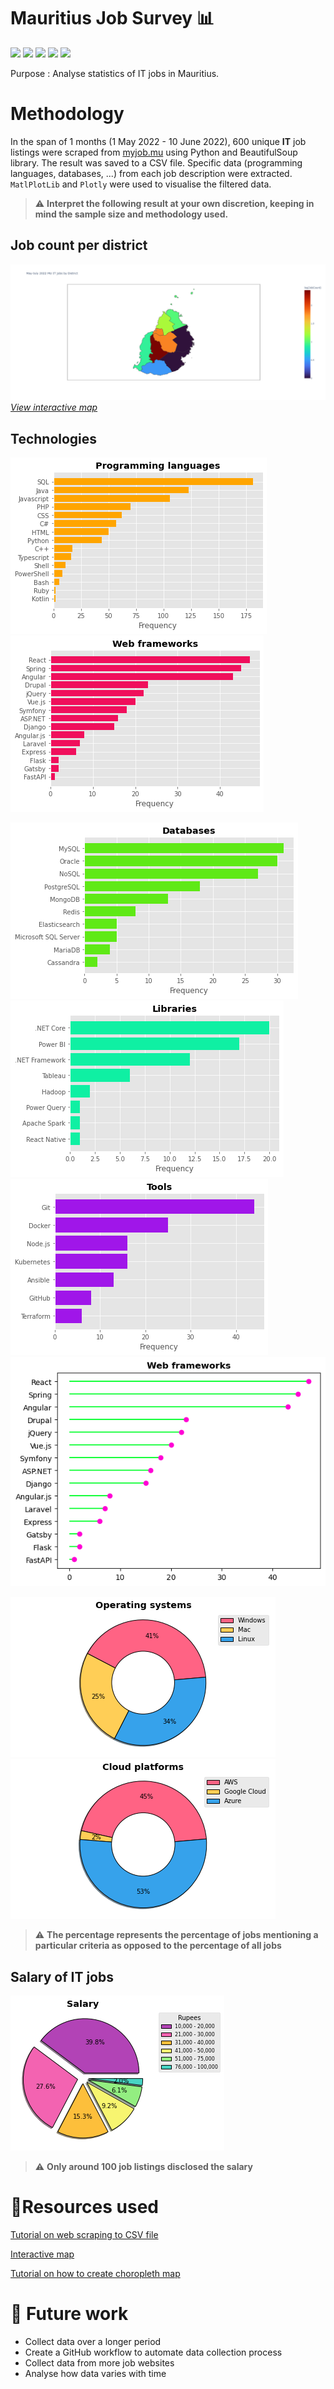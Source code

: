 # Mauritius Job Survey 📊 <a name="intro"></a> #
<img src="https://img.shields.io/badge/Python-3.9.7-orange"> <img src = "https://img.shields.io/badge/Panda-1.3.3-blue"> <img src = "https://img.shields.io/badge/BeautifulSoup-4.10.0-brightgreen"> <img src = "https://img.shields.io/badge/MatPlotLib-3.4.3-yellowgreen"> <img src = "https://img.shields.io/badge/Plotly-5.8.0-lightgrey">

Purpose : Analyse statistics of IT jobs in Mauritius.

#  Methodology #
In the span of $1$ months (1 May 2022 - 10 June 2022), $600$ unique **IT** job listings were scraped from [myjob.mu](https://www.myjob.mu/) using Python and BeautifulSoup library. The result was saved to a CSV file. Specific data (programming languages, databases, ...) from each job description were extracted. `MatlPlotLib` and `Plotly` were used to visualise the filtered data.


> ⚠️ **Interpret the following result at your own discretion, keeping in mind the sample size and methodology used.**

## Job count per district ##
![](Charts/choroplethmap.png)
*[View interactive map](https://creme332.github.io/InteractiveMap/)* 

## Technologies ##
![](Charts/LanguageChart.png)
![](Charts/WebChart.png)

![](Charts/DatabaseChart.png)
![](Charts/LibrariesChart.png)
![](Charts/ToolsChart.png)
![](Charts/WebLollipopChart.png)

![](Charts/OSChart.png)
![](Charts/CloudChart.png)
> ⚠️ **The percentage represents the percentage of jobs mentioning a particular criteria as opposed to the percentage of all jobs**


## Salary of IT jobs ##
![](Charts/SalaryChart.png)

> ⚠️ **Only around 100 job listings disclosed the salary**



# 🌠Resources used  <a name="resources"></a> #

[Tutorial on web scraping to CSV file](https://www.youtube.com/watch?v=RvCBzhhydNk&ab_channel=Pythonology)

[Interactive map](https://towardsdatascience.com/a-complete-guide-to-an-interactive-geographical-map-using-python-f4c5197e23e0) 

[Tutorial on how to create choropleth map](https://www.youtube.com/watch?v=aJmaw3QKMvk&ab_channel=IndianPythonista)

# 🔮 Future work <a name="future"></a> # 
- Collect data over a longer period
- Create a GitHub workflow to automate data collection process
- Collect data from more job websites
- Analyse how data varies with time

